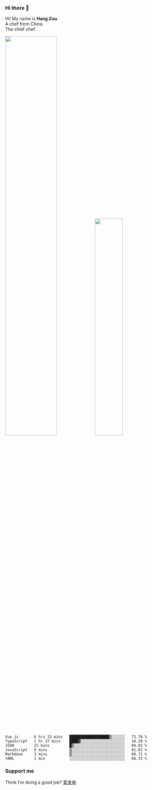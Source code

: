 ### Hi there 👋

Hi! My name is **Hang Zou**.  
A chef from China.  
The chief chef.

<img align="" width="57.5%" src="https://github-readme-stats.vercel.app/api?username=zouhangwithsweet&hide_title=true&hide_border=true&show_icons=true&include_all_commits=true&line_height=21" /><img align="" width="42.4%" src="https://github-readme-stats.vercel.app/api/top-langs/?username=zouhangwithsweet&hide_title=true&hide_border=true&layout=compact" />

<!--START_SECTION:waka-->

```text
Vue.js       6 hrs 32 mins   ██████████████████▒░░░░░░   73.70 %
TypeScript   1 hr 37 mins    ████▓░░░░░░░░░░░░░░░░░░░░   18.29 %
JSON         25 mins         █▒░░░░░░░░░░░░░░░░░░░░░░░   04.85 %
JavaScript   9 mins          ▒░░░░░░░░░░░░░░░░░░░░░░░░   01.81 %
Markdown     3 mins          ▒░░░░░░░░░░░░░░░░░░░░░░░░   00.71 %
YAML         1 min           ░░░░░░░░░░░░░░░░░░░░░░░░░   00.33 %
```

<!--END_SECTION:waka-->

### Support me

Think I'm doing a good job? [爱发电](https://afdian.net/@zouhangsweet)
